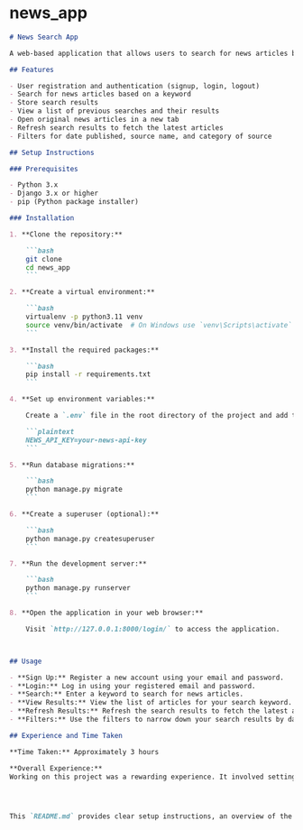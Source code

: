 # news_app

```markdown
# News Search App

A web-based application that allows users to search for news articles based on keywords. Users can also view the results of their previous searches and refresh search results to fetch the latest articles.

## Features

- User registration and authentication (signup, login, logout)
- Search for news articles based on a keyword
- Store search results
- View a list of previous searches and their results
- Open original news articles in a new tab
- Refresh search results to fetch the latest articles
- Filters for date published, source name, and category of source

## Setup Instructions

### Prerequisites

- Python 3.x
- Django 3.x or higher
- pip (Python package installer)

### Installation

1. **Clone the repository:**

    ```bash
    git clone 
    cd news_app
    ```

2. **Create a virtual environment:**

    ```bash
    virtualenv -p python3.11 venv
    source venv/bin/activate  # On Windows use `venv\Scripts\activate`
    ```

3. **Install the required packages:**

    ```bash
    pip install -r requirements.txt
    ```

4. **Set up environment variables:**

    Create a `.env` file in the root directory of the project and add the following variables:

    ```plaintext
    NEWS_API_KEY=your-news-api-key
    ```

5. **Run database migrations:**

    ```bash
    python manage.py migrate
    ```

6. **Create a superuser (optional):**

    ```bash
    python manage.py createsuperuser
    ```

7. **Run the development server:**

    ```bash
    python manage.py runserver
    ```

8. **Open the application in your web browser:**

    Visit `http://127.0.0.1:8000/login/` to access the application.



## Usage

- **Sign Up:** Register a new account using your email and password.
- **Login:** Log in using your registered email and password.
- **Search:** Enter a keyword to search for news articles.
- **View Results:** View the list of articles for your search keyword.
- **Refresh Results:** Refresh the search results to fetch the latest articles.
- **Filters:** Use the filters to narrow down your search results by date and source name.

## Experience and Time Taken

**Time Taken:** Approximately 3 hours

**Overall Experience:**
Working on this project was a rewarding experience. It involved setting up user authentication, integrating with an external API (News API), and implementing features such as search, filtering, and displaying results. I also learned a lot about managing environment variables securely using `python-dotenv` and structuring a Django project effectively.




This `README.md` provides clear setup instructions, an overview of the project's features, and personal insights, which are useful for both developers and users of the application.
